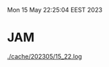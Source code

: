 Mon 15 May 22:25:04 EEST 2023
# JAM
<a href='./cache/202305/15_22.log'>./cache/202305/15_22.log</a>
